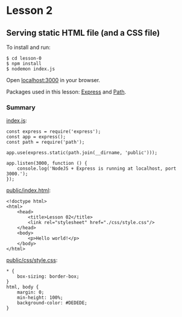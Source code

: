 # Lesson 2
## Serving static HTML file (and a CSS file)

To install and run:
```
$ cd lesson-0
$ npm install
$ nodemon index.js
```
Open [localhost:3000]() in your browser.

Packages used in this lesson: [Express](http://expressjs.com/) and [Path](https://github.com/jinder/path).

### Summary
[index.js]():
```
const express = require('express');
const app = express();
const path = require('path');

app.use(express.static(path.join(__dirname, 'public')));

app.listen(3000, function () {
    console.log('NodeJS + Express is running at localhost, port 3000.');
});
```

[public/index.html]():
```
<!doctype html>
<html>
    <head>
        <title>Lesson 02</title>
        <link rel="stylesheet" href="./css/style.css"/>
    </head>
    <body>
        <p>Hello world!</p>
    </body>
</html>
```

[public/css/style.css]():
```
* {
    box-sizing: border-box;
}
html, body {
    margin: 0;
    min-height: 100%;
    background-color: #DEDEDE;
}
```
